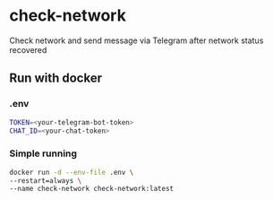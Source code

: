 # check-network
Check network and send message via Telegram after network status recovered


## Run with docker

### .env

```bash
TOKEN=<your-telegram-bot-token>
CHAT_ID=<your-chat-token>
```

### Simple running

```bash
docker run -d --env-file .env \
--restart=always \
--name check-network check-network:latest